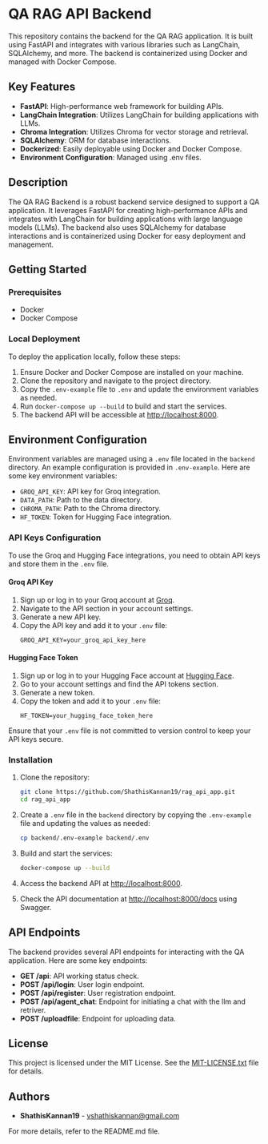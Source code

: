 # QA RAG API Backend

This repository contains the backend for the QA RAG application. It is built using FastAPI and integrates with various libraries such as LangChain, SQLAlchemy, and more. The backend is containerized using Docker and managed with Docker Compose.

## Key Features

- **FastAPI**: High-performance web framework for building APIs.
- **LangChain Integration**: Utilizes LangChain for building applications with LLMs.
- **Chroma Integration**: Utilizes Chroma for vector storage and retrieval.
- **SQLAlchemy**: ORM for database interactions.
- **Dockerized**: Easily deployable using Docker and Docker Compose.
- **Environment Configuration**: Managed using .env files.

## Description

The QA RAG Backend is a robust backend service designed to support a QA application. It leverages FastAPI for creating high-performance APIs and integrates with LangChain for building applications with large language models (LLMs). The backend also uses SQLAlchemy for database interactions and is containerized using Docker for easy deployment and management.

## Getting Started

### Prerequisites

- Docker
- Docker Compose

### Local Deployment

To deploy the application locally, follow these steps:

1. Ensure Docker and Docker Compose are installed on your machine.
2. Clone the repository and navigate to the project directory.
3. Copy the `.env-example` file to `.env` and update the environment variables as needed.
4. Run `docker-compose up --build` to build and start the services.
5. The backend API will be accessible at [http://localhost:8000](http://localhost:8000).

## Environment Configuration

Environment variables are managed using a `.env` file located in the `backend` directory. An example configuration is provided in `.env-example`. Here are some key environment variables:

- `GROQ_API_KEY`: API key for Groq integration.
- `DATA_PATH`: Path to the data directory.
- `CHROMA_PATH`: Path to the Chroma directory.
- `HF_TOKEN`: Token for Hugging Face integration.

### API Keys Configuration

To use the Groq and Hugging Face integrations, you need to obtain API keys and store them in the `.env` file.

#### Groq API Key

1. Sign up or log in to your Groq account at [Groq](https://groq.com).
2. Navigate to the API section in your account settings.
3. Generate a new API key.
4. Copy the API key and add it to your `.env` file:
    ```env
    GROQ_API_KEY=your_groq_api_key_here
    ```

#### Hugging Face Token

1. Sign up or log in to your Hugging Face account at [Hugging Face](https://huggingface.co).
2. Go to your account settings and find the API tokens section.
3. Generate a new token.
4. Copy the token and add it to your `.env` file:
    ```env
    HF_TOKEN=your_hugging_face_token_here
    ```

Ensure that your `.env` file is not committed to version control to keep your API keys secure.

### Installation

1. Clone the repository:
    ```sh
    git clone https://github.com/ShathisKannan19/rag_api_app.git
    cd rag_api_app
    ```

2. Create a `.env` file in the `backend` directory by copying the `.env-example` file and updating the values as needed:
    ```sh
    cp backend/.env-example backend/.env
    ```

3. Build and start the services:
    ```sh
    docker-compose up --build
    ```

4. Access the backend API at [http://localhost:8000](http://localhost:8000).

5. Check the API documentation at [http://localhost:8000/docs](http://localhost:8000/docs) using Swagger.

## API Endpoints

The backend provides several API endpoints for interacting with the QA application. Here are some key endpoints:

- **GET /api**: API working status check.
- **POST /api/login**: User login endpoint.
- **POST /api/register**: User registration endpoint.
- **POST /api/agent_chat**: Endpoint for initiating a chat with the llm and retriver.
- **POST /uploadfile**: Endpoint for uploading data.

## License

This project is licensed under the MIT License. See the [MIT-LICENSE.txt](MIT-LICENSE.txt) file for details.

## Authors

- **ShathisKannan19** - [vshathiskannan@gmail.com](mailto:vshathiskannan@gmail.com)

For more details, refer to the README.md file.